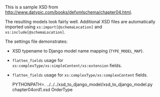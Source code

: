 This is a sample XSD from http://www.datypic.com/books/defxmlschema/chapter04.html.

The resulting models look fairly well. Additional XSD files are automatically imported using `xs:import[@schemaLocation]` and `xs:include[@schemaLocation]`.

The settings file demonstrates:
* XSD typename to Django model name mapping (`TYPE_MODEL_MAP`).
* `flatten_fields` usage for `xs:complexType/xs:simpleContent/xs:extension` fields.
* `flatten_fields` usage for `xs:complexType/xs:complexContent` fields.

    PYTHONPATH=. ../../../xsd_to_django_model/xsd_to_django_model.py chapter04ord1.xsd OrderType

